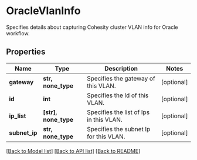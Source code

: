 # OracleVlanInfo

Specifies details about capturing Cohesity cluster VLAN info for Oracle workflow.

## Properties
Name | Type | Description | Notes
------------ | ------------- | ------------- | -------------
**gateway** | **str, none_type** | Specifies the gateway of this VLAN. | [optional] 
**id** | **int** | Specifies the Id of this VLAN. | [optional] 
**ip_list** | **[str], none_type** | Specifies the list of Ips in this VLAN. | [optional] 
**subnet_ip** | **str, none_type** | Specifies the subnet Ip for this VLAN. | [optional] 

[[Back to Model list]](../README.md#documentation-for-models) [[Back to API list]](../README.md#documentation-for-api-endpoints) [[Back to README]](../README.md)


